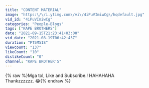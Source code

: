 ```yaml
---
title: "CONTENT MATERIAL"
image: "https:\/\/i.ytimg.com\/vi\/4iPuVImiwCg\/hqdefault.jpg"
vid_id: "4iPuVImiwCg"
categories: "People-Blogs"
tags: ["KAPE BROTHERS"]
date: "2021-09-15T21:23:41+03:00"
vid_date: "2021-08-19T06:42:45Z"
duration: "PT5M51S"
viewcount: "137"
likeCount: "10"
dislikeCount: "0"
channel: "KAPE BROTHER'S"
---
```

{% raw %}Mga tol, Like and Subscribe.! HAHAHAHA<br />Thankzzzzzz. 😂{% endraw %}
